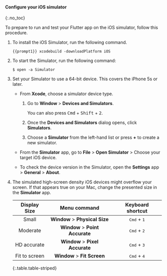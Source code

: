 #### Configure your iOS simulator
{:.no_toc}

To prepare to run and test your Flutter app on the iOS simulator,
follow this procedure.

1. To install the iOS Simulator, run the following command.

    ```terminal
    {{prompt1}} xcodebuild -downloadPlatform iOS
    ```

1. To start the Simulator, run the following command:

    ```terminal
    $ open -a Simulator
    ```

1. Set your Simulator to use a 64-bit device.
   This covers the iPhone 5s or later.

   * From **Xcode**, choose a simulator device type.

     1. Go to **Window** <span aria-label="and then">></span>
        **Devices and Simulators**.

        You can also press <kbd>Cmd</kbd> + <kbd>Shift</kbd> + <kbd>2</kbd>.

     2. Once the **Devices and Simulators** dialog opens,
        click **Simulators**.

     3. Choose a **Simulator** from the left-hand list or press **+** to
        create a new simulator.

   * From the **Simulator** app, go to
     **File** <span aria-label="and then">></span>
     **Open Simulator** <span aria-label="and then">></span>
     Choose your target iOS device.

   * To check the device version in the Simulator,
     open the **Settings** app <span aria-label="and then">></span>
     **General** <span aria-label="and then">></span>
     **About**.

1. The simulated high-screen density iOS devices might overflow your screen.
   If that appears true on your Mac, change the presented size in the
   **Simulator** app.

    |  **Display Size** |                          **Menu command**                          |     **Keyboard shortcut**     |
    |:-----------------:|:------------------------------------------------------------------:|:-----------------------------:|
    | Small             | **Window** <span aria-label="and then">></span> **Physical Size**  | <kbd>Cmd</kbd> + <kbd>1</kbd> |
    | Moderate          | **Window** <span aria-label="and then">></span> **Point Accurate** | <kbd>Cmd</kbd> + <kbd>2</kbd> |
    | HD accurate       | **Window** <span aria-label="and then">></span> **Pixel Accurate** | <kbd>Cmd</kbd> + <kbd>3</kbd> |
    | Fit to screen     | **Window** <span aria-label="and then">></span> **Fit Screen**     | <kbd>Cmd</kbd> + <kbd>4</kbd> |
    {:.table.table-striped}

